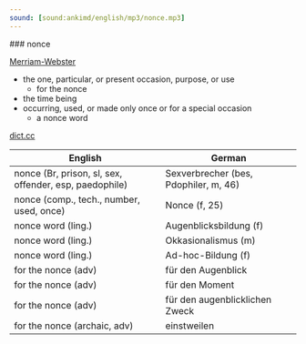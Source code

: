 ```yaml
---
sound: [sound:ankimd/english/mp3/nonce.mp3]
---
```


\### nonce

[Merriam-Webster](https://www.merriam-webster.com/dictionary/nonce)

- the one, particular, or present occasion, purpose, or use
    - for the nonce
- the time being
- occurring, used, or made only once or for a special occasion
    - a nonce word

[dict.cc](https://www.dict.cc/nonce)

| English        | German       |
| -------------- | ------------ |
| nonce (Br, prison, sl, sex, offender, esp, paedophile) | Sexverbrecher (bes, Pdophiler, m, 46) |
| nonce (comp., tech., number, used, once) | Nonce (f, 25) |
| nonce word (ling.) | Augenblicksbildung (f) |
| nonce word (ling.) | Okkasionalismus (m) |
| nonce word (ling.) | Ad-hoc-Bildung (f) |
| for the nonce (adv) | für den Augenblick |
| for the nonce (adv) | für den Moment |
| for the nonce (adv) | für den augenblicklichen Zweck |
| for the nonce (archaic, adv) | einstweilen |
